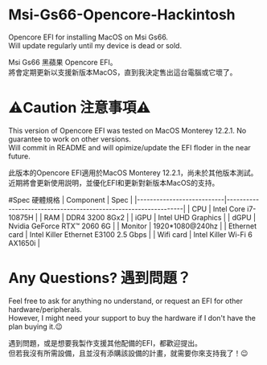 # Msi-Gs66-Opencore-Hackintosh  
Opencore EFI for installing MacOS on Msi Gs66.  
Will update regularly until my device is dead or sold.  

Msi Gs66 黑蘋果 Opencore EFI。  
將會定期更新以支援新版本MacOS，直到我決定售出這台電腦或它壞了。
  
# ⚠️Caution 注意事項⚠️  
This version of Opencore EFI was tested on MacOS Monterey 12.2.1. No guarantee to work on other versions.  
Will commit in README and will opimize/update the EFI floder in the near future.  
  
此版本的Opencore EFI適用於MacOS Monterey 12.2.1，尚未於其他版本測試。  
近期將會更新使用説明，並優化EFI和更新對新版本MacOS的支持。  

#Spec 硬體規格
| Component                 | Spec                                                           |
|---------------------------|----------------------------------------------------------------|
| CPU                       | Intel Core i7-10875H                                           |
| RAM                       | DDR4 3200 8Gx2                                                 |
| iGPU                      | Intel UHD Graphics                                             |
| dGPU                      | Nvidia GeForce RTX™ 2060 6G                                    |
| Monitor                   | 1920*1080@240hz                                                |
| Ethernet card             | Intel Killer Ethernet E3100 2.5 Gbps                           |
| Wifi card                 | Intel Killer Wi-Fi 6 AX1650i                                   |

# Any Questions? 遇到問題？
Feel free to ask for anything no understand, or request an EFI for other hardware/peripherals.  
However, I might need your support to buy the hardware if I don't have the plan buying it.😉  
  
遇到問題，或是想要我製作支援其他配備的EFI，都歡迎提出。  
但若我沒有所需設備，且並沒有添購該設備的計畫，就需要你來支持我了！😉
